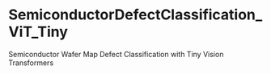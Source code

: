 # SemiconductorDefectClassification_ViT_Tiny
Semiconductor Wafer Map Defect Classification with Tiny Vision Transformers
